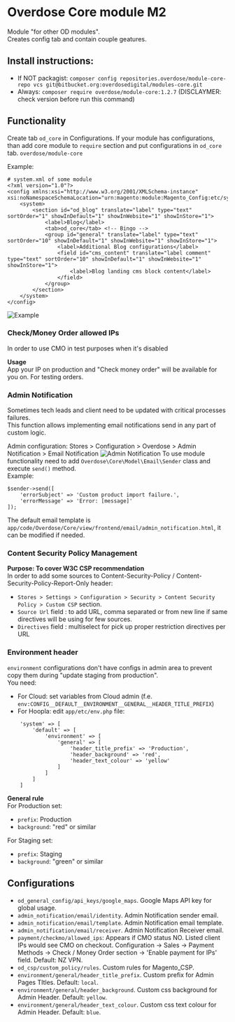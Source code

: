 # Overdose Core module M2
Module "for other OD modules".  
Creates config tab and contain couple geatures.

## Install instructions:
  - If NOT packagist: `composer config repositories.overdose/module-core-repo vcs git@bitbucket.org:overdosedigital/modules-core.git`
  - Always: `composer require overdose/module-core:1.2.7` (DISCLAYMER: check version before run this command)

## Functionality

Create tab `od_core` in Configurations. If your module has configurations, than add core module to `require` section and put configurations in `od_core` tab.
`overdose/module-core`  

Example:
```
# system.xml of some module
<?xml version="1.0"?>
<config xmlns:xsi="http://www.w3.org/2001/XMLSchema-instance" xsi:noNamespaceSchemaLocation="urn:magento:module:Magento_Config:etc/system_file.xsd">
    <system>
        <section id="od_blog" translate="label" type="text" sortOrder="1" showInDefault="1" showInWebsite="1" showInStore="1">
            <label>Blog</label>
            <tab>od_core</tab> <!-- Bingo -->
            <group id="general" translate="label" type="text" sortOrder="10" showInDefault="1" showInWebsite="1" showInStore="1">
                <label>Additional Blog configurations</label>
                <field id="cms_content" translate="label comment" type="text" sortOrder="10" showInDefault="1" showInWebsite="1" showInStore="1">
                    <label>Blog landing cms block content</label>
                </field>
            </group>
        </section>
    </system>
</config>
```
![Example](https://i.imgur.com/WTmJE00.png "Logo Title Text 1")

### Check/Money Order allowed IPs
In order to use CMO in test purposes when it's disabled

**Usage**  
App your IP on production and "Check money order" will be available for you on. For testing orders.


### Admin Notification
Sometimes tech leads and client need to be updated with critical processes failures.  
This function allows implementing email notifications send in any part of custom logic.

Admin configuration: Stores > Configuration > Overdose > Admin Notification > Email Notification
![Admin Notification](https://i.imgur.com/pYsNe4O.png "Admin notification configuration")
To use module functionality need to add `Overdose\Core\Model\Email\Sender` class and execute `send()` method.  
Example:

    $sender->send([
        'errorSubject' => 'Custom product import failure.',
        'errorMessage' => 'Error: [message]'
    ]);

The default email template is `app/code/Overdose/Core/view/frontend/email/admin_notification.html`, it can be modified if needed.

### Content Security Policy Management
**Purpose: To cover W3C CSP recommendation**  
In order to add some sources to Content-Security-Policy / Content-Security-Policy-Report-Only header:

- `Stores > Settings > Configuration > Security > Content Security Policy > Custom CSP` section.
- `Source Url` field : to add URL, comma separated or from new line if same directives will be using for few sources.
- `Directives` field : multiselect for pick up proper restriction directives per URL

### Environment header

`environment` configurations don't have configs in admin area to prevent copy them during "update staging from production".  
You need:
- For Cloud: set variables from Cloud admin (f.e. `env:CONFIG__DEFAULT__ENVIRONMENT__GENERAL__HEADER_TITLE_PREFIX`)
- For Hoopla: edit `app/etc/env.php` file:
```
    'system' => [
        'default' => [
            'environment' => [
                'general' => [
                    'header_title_prefix' => 'Production',
                    'header_background' => 'red',
                    'header_text_colour' => 'yellow'
                ]
            ]
        ]
    ]
```
**General rule**  
For Production set:

- `prefix`: Production
- `background`: "red" or similar

For Staging set:

- `prefix`: Staging
- `background`: "green" or similar



## Configurations
- `od_general_config/api_keys/google_maps`. Google Maps API key for global usage.
- `admin_notification/email/identity`. Admin Notification sender email.
- `admin_notification/email/template`. Admin Notification email template.
- `admin_notification/email/receiver`. Admin Notification Receiver email.
- `payment/checkmo/allowed_ips`: Appears if CMO status NO. Listed client IPs would see CMO on checkout. Configuration -> Sales -> Payment Methods -> Check / Money Order section -> 'Enable payment for IPs' field. Default: NZ VPN.
- `od_csp/custom_policy/rules`. Custom rules for Magento_CSP.
- `environment/general/header_title_prefix`. Custom prefix for Admin Pages TItles. Default: `local`.
- `environment/general/header_background`. Custom css background for Admin Header. Default: `yellow`.
- `environment/general/header_text_colour`. Custom css text colour for Admin Header. Default: `blue`.

